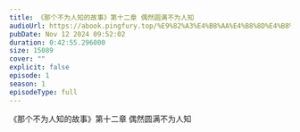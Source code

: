 ```yaml
---
title: 《那个不为人知的故事》第十二章 偶然圆满不为人知
audioUrl: https://abook.pingfury.top/%E9%82%A3%E4%B8%AA%E4%B8%8D%E4%B8%BA%E4%BA%BA%E7%9F%A5%E7%9A%84%E6%95%85%E4%BA%8B-12-%E7%AC%AC%E5%8D%81%E4%BA%8C%E7%AB%A0%20%E5%81%B6%E7%84%B6%E5%9C%86%E6%BB%A1%E4%B8%8D%E4%B8%BA%E4%BA%BA%E7%9F%A5-9lh0pwkt.wav
pubDate: Nov 12 2024 09:52:02
duration: 0:42:55.296000
size: 15089
cover: ""
explicit: false
episode: 1
season: 1
episodeType: full
---
```

《那个不为人知的故事》第十二章 偶然圆满不为人知